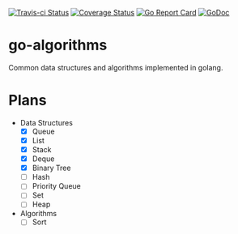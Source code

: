 [![Travis-ci Status](https://travis-ci.org/cizixs/go-algorithms.svg?branch=master)](https://travis-ci.org/cizixs/go-algorithms)
[![Coverage Status](https://coveralls.io/repos/github/cizixs/go-algorithms/badge.svg)](https://coveralls.io/github/cizixs/go-algorithms)
[![Go Report Card](https://goreportcard.com/badge/github.com/cizixs/go-algorithms)](https://goreportcard.com/report/github.com/cizixs/go-algorithms)
[![GoDoc](https://godoc.org/github.com/cizixs/go-algorithms?status.svg)](https://godoc.org/github.com/cizixs/go-algorithms)

# go-algorithms
Common data structures and algorithms implemented in golang.

# Plans

- Data Structures
    - [x] Queue
    - [x] List
    - [X] Stack
    - [x] Deque
    - [X] Binary Tree
    - [ ] Hash
    - [ ] Priority Queue
    - [ ] Set
    - [ ] Heap

- Algorithms
    - [ ] Sort
